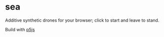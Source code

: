 # sea

Additive synthetic drones for your browser; click to start and leave to stand.

Build with [p5js](http://p5js.org)

